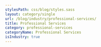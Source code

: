 ```yaml
---
stylesPath: css/blog/styles.sass
layout: category/single
url: /blog/industry/professional-services/
title: Professional Services
category: professional-services
categoryName: Professional Services
isIndustry: true
---
```

